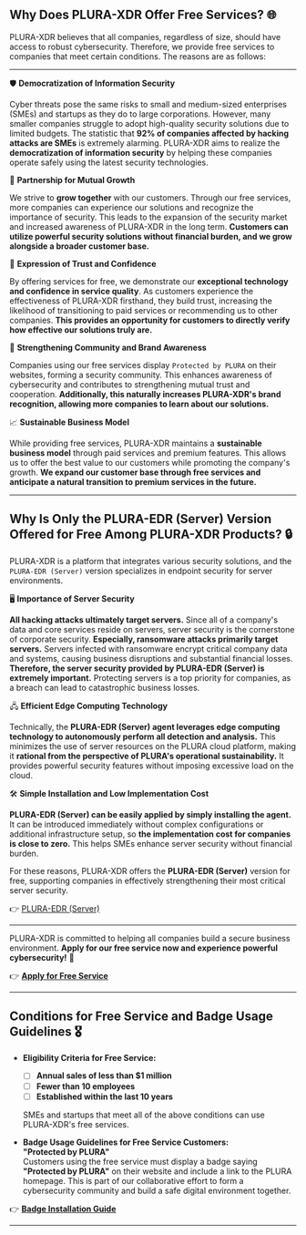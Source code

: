 ## Why Does PLURA-XDR Offer Free Services? 🌐

PLURA-XDR believes that all companies, regardless of size, should have access to robust cybersecurity. Therefore, we provide free services to companies that meet certain conditions. The reasons are as follows:

---

🛡️ **Democratization of Information Security** 

   Cyber threats pose the same risks to small and medium-sized enterprises (SMEs) and startups as they do to large corporations. However, many smaller companies struggle to adopt high-quality security solutions due to limited budgets. The statistic that **92% of companies affected by hacking attacks are SMEs** is extremely alarming. PLURA-XDR aims to realize the **democratization of information security** by helping these companies operate safely using the latest security technologies.

🤝 **Partnership for Mutual Growth** 

   We strive to **grow together** with our customers. Through our free services, more companies can experience our solutions and recognize the importance of security. This leads to the expansion of the security market and increased awareness of PLURA-XDR in the long term. **Customers can utilize powerful security solutions without financial burden, and we grow alongside a broader customer base.**

💪 **Expression of Trust and Confidence** 

   By offering services for free, we demonstrate our **exceptional technology and confidence in service quality**. As customers experience the effectiveness of PLURA-XDR firsthand, they build trust, increasing the likelihood of transitioning to paid services or recommending us to other companies. **This provides an opportunity for customers to directly verify how effective our solutions truly are.**

🌟 **Strengthening Community and Brand Awareness** 

   Companies using our free services display `Protected by PLURA` on their websites, forming a security community. This enhances awareness of cybersecurity and contributes to strengthening mutual trust and cooperation. **Additionally, this naturally increases PLURA-XDR's brand recognition, allowing more companies to learn about our solutions.**

📈 **Sustainable Business Model** 

   While providing free services, PLURA-XDR maintains a **sustainable business model** through paid services and premium features. This allows us to offer the best value to our customers while promoting the company's growth. **We expand our customer base through free services and anticipate a natural transition to premium services in the future.**

---

## **Why Is Only the PLURA-EDR (Server) Version Offered for Free Among PLURA-XDR Products?** 🔒

PLURA-XDR is a platform that integrates various security solutions, and the `PLURA-EDR (Server)` version specializes in endpoint security for server environments.

🖥️ **Importance of Server Security** 

   **All hacking attacks ultimately target servers.** Since all of a company's data and core services reside on servers, server security is the cornerstone of corporate security. **Especially, ransomware attacks primarily target servers.** Servers infected with ransomware encrypt critical company data and systems, causing business disruptions and substantial financial losses. **Therefore, the server security provided by PLURA-EDR (Server) is extremely important.** Protecting servers is a top priority for companies, as a breach can lead to catastrophic business losses.

🖧 **Efficient Edge Computing Technology** 

   Technically, the **PLURA-EDR (Server) agent leverages edge computing technology to autonomously perform all detection and analysis.** This minimizes the use of server resources on the PLURA cloud platform, making it **rational from the perspective of PLURA's operational sustainability.** It provides powerful security features without imposing excessive load on the cloud.

🛠️ **Simple Installation and Low Implementation Cost** 

   **PLURA-EDR (Server) can be easily applied by simply installing the agent.** It can be introduced immediately without complex configurations or additional infrastructure setup, so **the implementation cost for companies is close to zero.** This helps SMEs enhance server security without financial burden.

For these reasons, PLURA-XDR offers the **PLURA-EDR (Server)** version for free, supporting companies in effectively strengthening their most critical server security.

👉 [PLURA-EDR (Server)](https://www.plura.io/platform/edr)

---

PLURA-XDR is committed to helping all companies build a secure business environment. **Apply for our free service now and experience powerful cybersecurity!** 🚀

👉 [**Apply for Free Service**](https://www.plura.io/signup)

---

## **Conditions for Free Service and Badge Usage Guidelines** 🎖️

- **Eligibility Criteria for Free Service:**  

  - [ ] **Annual sales of less than $1 million**  
  - [ ] **Fewer than 10 employees**  
  - [ ] **Established within the last 10 years**  

  SMEs and startups that meet all of the above conditions can use PLURA-XDR's free services.

- **Badge Usage Guidelines for Free Service Customers:**  
  **"Protected by PLURA"**  
  Customers using the free service must display a badge saying **"Protected by PLURA"** on their website and include a link to the PLURA homepage. This is part of our collaborative effort to form a cybersecurity community and build a safe digital environment together.

👉 [**Badge Installation Guide**](https://github.com/qubitsec/plura/blob/main/why-free/en/badge.md)

---
